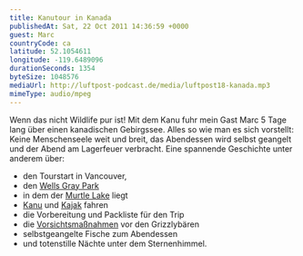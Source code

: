 ```yaml
---
title: Kanutour in Kanada
publishedAt: Sat, 22 Oct 2011 14:36:59 +0000
guest: Marc
countryCode: ca
latitude: 52.1054611
longitude: -119.6489096
durationSeconds: 1354
byteSize: 1048576 
mediaUrl: http://luftpost-podcast.de/media/luftpost18-kanada.mp3
mimeType: audio/mpeg
---
```


Wenn das nicht Wildlife pur ist! Mit dem Kanu fuhr mein Gast Marc 5 Tage lang über einen kanadischen Gebirgssee. Alles so wie man es sich vorstellt: Keine Menschenseele weit und breit, das Abendessen wird selbst geangelt und der Abend am Lagerfeuer verbracht. Eine spannende Geschichte unter anderem über: 
* den Tourstart in Vancouver,
* den [Wells Gray Park](http://www.wellsgray.ca)
* in dem der [Murtle Lake](http://g.co/maps/sfepp) liegt
* [Kanu](http://de.wikipedia.org/wiki/Kanu) und [Kajak](http://de.wikipedia.org/wiki/Kajak) fahren
* die Vorbereitung und Packliste für den Trip
* die [Vorsichtsmaßnahmen](http://www.explorewellsgray.com/murtle.html) vor den Grizzlybären
* selbstgeangelte Fische zum Abendessen
* und totenstille Nächte unter dem Sternenhimmel.
